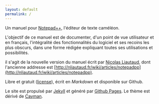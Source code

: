 ```yaml
---
layout: default
permalink: /
---
```


Un manuel pour [Notepad++](notepad++.md), l'éditeur de texte caméléon.

L'objectif de ce manuel est de documenter, d'un point de vue utilisateur et en français, l'intégralité des fonctionnalités du logiciel et ses recoins les plus obscurs, dans une forme rédigée expliquant toutes ses utilisations et possibilités.

il s'agit de la nouvelle version du manuel écrit par [Nicolas Liautaud](https://nliautaud.fr), dont l'ancienne addresse est
[http://nliautaud.fr/wiki/articles/notepadpp](http://nliautaud.fr/wiki/articles/notepadpp).

Libre et gratuit ([license](https://github.com/nliautaud/nppmanuel/blob/master/LICENSE)), écrit en *Markdown* et disponible sur Github.

Le site est propulsé par [Jekyll](https://jekyllrb.com) et généré par [Github Pages](https://pages.github.com/). Le thème est dérivé de [Cayman](http://pages-themes.github.io/cayman).